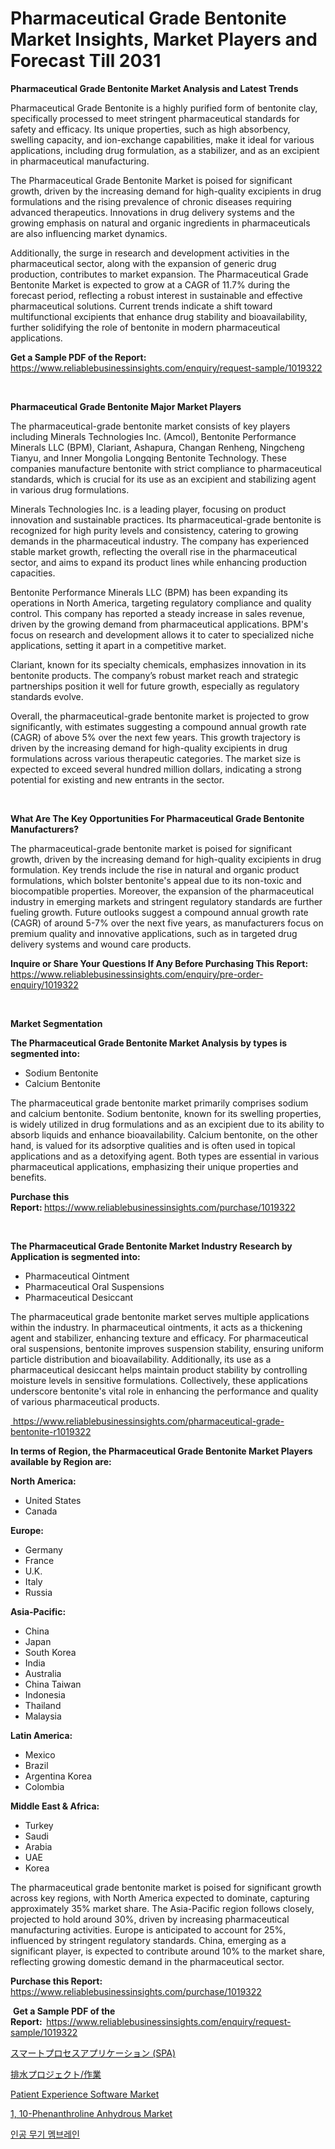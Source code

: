 <p><h1>Pharmaceutical Grade Bentonite Market Insights, Market Players and Forecast Till 2031</h1></p><p><strong>Pharmaceutical Grade Bentonite Market Analysis and Latest Trends</strong></p>
<p><p>Pharmaceutical Grade Bentonite is a highly purified form of bentonite clay, specifically processed to meet stringent pharmaceutical standards for safety and efficacy. Its unique properties, such as high absorbency, swelling capacity, and ion-exchange capabilities, make it ideal for various applications, including drug formulation, as a stabilizer, and as an excipient in pharmaceutical manufacturing.</p><p>The Pharmaceutical Grade Bentonite Market is poised for significant growth, driven by the increasing demand for high-quality excipients in drug formulations and the rising prevalence of chronic diseases requiring advanced therapeutics. Innovations in drug delivery systems and the growing emphasis on natural and organic ingredients in pharmaceuticals are also influencing market dynamics.</p><p>Additionally, the surge in research and development activities in the pharmaceutical sector, along with the expansion of generic drug production, contributes to market expansion. The Pharmaceutical Grade Bentonite Market is expected to grow at a CAGR of 11.7% during the forecast period, reflecting a robust interest in sustainable and effective pharmaceutical solutions. Current trends indicate a shift toward multifunctional excipients that enhance drug stability and bioavailability, further solidifying the role of bentonite in modern pharmaceutical applications.</p></p>
<p><strong>Get a Sample PDF of the Report:&nbsp;</strong> <a href="https://www.reliablebusinessinsights.com/enquiry/request-sample/1019322">https://www.reliablebusinessinsights.com/enquiry/request-sample/1019322</a></p>
<p>&nbsp;</p>
<p><strong>Pharmaceutical Grade Bentonite Major Market Players</strong></p>
<p><p>The pharmaceutical-grade bentonite market consists of key players including Minerals Technologies Inc. (Amcol), Bentonite Performance Minerals LLC (BPM), Clariant, Ashapura, Changan Renheng, Ningcheng Tianyu, and Inner Mongolia Longqing Bentonite Technology. These companies manufacture bentonite with strict compliance to pharmaceutical standards, which is crucial for its use as an excipient and stabilizing agent in various drug formulations.</p><p>Minerals Technologies Inc. is a leading player, focusing on product innovation and sustainable practices. Its pharmaceutical-grade bentonite is recognized for high purity levels and consistency, catering to growing demands in the pharmaceutical industry. The company has experienced stable market growth, reflecting the overall rise in the pharmaceutical sector, and aims to expand its product lines while enhancing production capacities.</p><p>Bentonite Performance Minerals LLC (BPM) has been expanding its operations in North America, targeting regulatory compliance and quality control. This company has reported a steady increase in sales revenue, driven by the growing demand from pharmaceutical applications. BPM's focus on research and development allows it to cater to specialized niche applications, setting it apart in a competitive market.</p><p>Clariant, known for its specialty chemicals, emphasizes innovation in its bentonite products. The company’s robust market reach and strategic partnerships position it well for future growth, especially as regulatory standards evolve.</p><p>Overall, the pharmaceutical-grade bentonite market is projected to grow significantly, with estimates suggesting a compound annual growth rate (CAGR) of above 5% over the next few years. This growth trajectory is driven by the increasing demand for high-quality excipients in drug formulations across various therapeutic categories. The market size is expected to exceed several hundred million dollars, indicating a strong potential for existing and new entrants in the sector.</p></p>
<p>&nbsp;</p>
<p><strong>What Are The Key Opportunities For Pharmaceutical Grade Bentonite Manufacturers?</strong></p>
<p><p>The pharmaceutical-grade bentonite market is poised for significant growth, driven by the increasing demand for high-quality excipients in drug formulation. Key trends include the rise in natural and organic product formulations, which bolster bentonite's appeal due to its non-toxic and biocompatible properties. Moreover, the expansion of the pharmaceutical industry in emerging markets and stringent regulatory standards are further fueling growth. Future outlooks suggest a compound annual growth rate (CAGR) of around 5-7% over the next five years, as manufacturers focus on premium quality and innovative applications, such as in targeted drug delivery systems and wound care products.</p></p>
<p><strong>Inquire or Share Your Questions If Any Before Purchasing This Report:</strong> <a href="https://www.reliablebusinessinsights.com/enquiry/pre-order-enquiry/1019322">https://www.reliablebusinessinsights.com/enquiry/pre-order-enquiry/1019322</a></p>
<p>&nbsp;</p>
<p><strong>Market Segmentation</strong></p>
<p><strong>The Pharmaceutical Grade Bentonite Market Analysis by types is segmented into:</strong></p>
<p><ul><li>Sodium Bentonite</li><li>Calcium Bentonite</li></ul></p>
<p><p>The pharmaceutical grade bentonite market primarily comprises sodium and calcium bentonite. Sodium bentonite, known for its swelling properties, is widely utilized in drug formulations and as an excipient due to its ability to absorb liquids and enhance bioavailability. Calcium bentonite, on the other hand, is valued for its adsorptive qualities and is often used in topical applications and as a detoxifying agent. Both types are essential in various pharmaceutical applications, emphasizing their unique properties and benefits.</p></p>
<p><strong>Purchase this Report:&nbsp;</strong><a href="https://www.reliablebusinessinsights.com/purchase/1019322">https://www.reliablebusinessinsights.com/purchase/1019322</a></p>
<p>&nbsp;</p>
<p><strong>The Pharmaceutical Grade Bentonite Market Industry Research by Application is segmented into:</strong></p>
<p><ul><li>Pharmaceutical Ointment</li><li>Pharmaceutical Oral Suspensions</li><li>Pharmaceutical Desiccant</li></ul></p>
<p><p>The pharmaceutical grade bentonite market serves multiple applications within the industry. In pharmaceutical ointments, it acts as a thickening agent and stabilizer, enhancing texture and efficacy. For pharmaceutical oral suspensions, bentonite improves suspension stability, ensuring uniform particle distribution and bioavailability. Additionally, its use as a pharmaceutical desiccant helps maintain product stability by controlling moisture levels in sensitive formulations. Collectively, these applications underscore bentonite's vital role in enhancing the performance and quality of various pharmaceutical products.</p></p>
<p><a href="https://www.reliablebusinessinsights.com/pharmaceutical-grade-bentonite-r1019322">&nbsp;https://www.reliablebusinessinsights.com/pharmaceutical-grade-bentonite-r1019322</a></p>
<p><strong>In terms of Region, the Pharmaceutical Grade Bentonite Market Players available by Region are:</strong></p>
<p>
    <p> <strong> North America: </strong>
        <ul>
            <li>United States</li>
            <li>Canada</li>
        </ul>
        </p> 
    <p> <strong> Europe: </strong>
        <ul>
            <li>Germany</li>
            <li>France</li>
            <li>U.K.</li>
            <li>Italy</li>
            <li>Russia</li>
        </ul>
        </p> 
    <p> <strong> Asia-Pacific: </strong>
        <ul>
            <li>China</li>
            <li>Japan</li>
            <li>South Korea</li>
            <li>India</li>
            <li>Australia</li>
            <li>China Taiwan</li>
            <li>Indonesia</li>
            <li>Thailand</li>
            <li>Malaysia</li>
        </ul>
        </p> 
    <p> <strong> Latin America: </strong>
        <ul>
            <li>Mexico</li>
            <li>Brazil</li>
            <li>Argentina Korea</li>
            <li>Colombia</li>
        </ul>
        </p> 
    <p> <strong> Middle East & Africa: </strong>
        <ul>
            <li>Turkey</li>
            <li>Saudi</li>
            <li>Arabia</li>
            <li>UAE</li>
            <li>Korea</li>
        </ul>
    </p>
    </p>
<p><p>The pharmaceutical grade bentonite market is poised for significant growth across key regions, with North America expected to dominate, capturing approximately 35% market share. The Asia-Pacific region follows closely, projected to hold around 30%, driven by increasing pharmaceutical manufacturing activities. Europe is anticipated to account for 25%, influenced by stringent regulatory standards. China, emerging as a significant player, is expected to contribute around 10% to the market share, reflecting growing domestic demand in the pharmaceutical sector.</p></p>
<p><strong>Purchase this Report: </strong><a href="https://www.reliablebusinessinsights.com/purchase/1019322">https://www.reliablebusinessinsights.com/purchase/1019322</a></p>
<p>&nbsp;<strong>Get a Sample PDF of the Report:&nbsp;&nbsp;</strong><a href="https://www.reliablebusinessinsights.com/enquiry/request-sample/1019322">https://www.reliablebusinessinsights.com/enquiry/request-sample/1019322</a></p>
<p><strong></strong></p>
<p><p><a href="https://medium.com/@manuelmann1976/smart-process-application-spa-market-%E3%81%AE%E3%82%B0%E3%83%AD%E3%83%BC%E3%83%90%E3%83%AB%E5%B8%82%E5%A0%B4%E6%A6%82%E8%A6%81%E3%81%AF-%E4%B8%96%E7%95%8C%E3%81%8A%E3%82%88%E3%81%B3%E4%B8%BB%E8%A6%81%E5%B8%82%E5%A0%B4%E3%81%AB%E3%81%8A%E3%81%91%E3%82%8B%E6%A5%AD%E7%95%8C%E3%81%AB%E5%BD%B1%E9%9F%BF%E3%82%92%E4%B8%8E%E3%81%88%E3%82%8B%E4%B8%BB%E8%A6%81%E3%81%AA%E3%83%88%E3%83%AC%E3%83%B3%E3%83%89%E3%81%AB%E3%81%A4%E3%81%84%E3%81%A6-%E7%8B%AC%E8%87%AA%E3%81%AE%E8%A6%96%E7%82%B9%E3%82%92%E6%8F%90%E4%BE%9B%E3%81%97%E3%81%BE%E3%81%99-981091f49224">スマートプロセスアプリケーション (SPA)</a></p><p><a href="https://medium.com/@manuelmann1976/%E6%8E%92%E6%B0%B4%E3%83%97%E3%83%AD%E3%82%B8%E3%82%A7%E3%82%AF%E3%83%88-%E5%B7%A5%E4%BA%8B%E5%B8%82%E5%A0%B4-%E6%A5%AD%E7%95%8C%E3%81%AE%E7%8A%B6%E6%B3%81-%E6%88%90%E9%95%B7%E3%81%AE%E8%BB%8C%E8%B7%A1-%E3%81%8A%E3%82%88%E3%81%B3%E3%82%B0%E3%83%AD%E3%83%BC%E3%83%90%E3%83%AB%E5%B8%82%E5%A0%B4-f770410ab14b">排水プロジェクト/作業</a></p><p><a href="https://www.linkedin.com/pulse/how-regions-adapting-patient-experience-software-market-vfyuf?trackingId=0WF6ukCQT%2FWbY7BD3Ihx0w%3D%3D">Patient Experience Software Market</a></p><p><a href="https://medium.com/@ronaldpatel2762/the-1-10-phenanthroline-anhydrous-market-is-anticipated-to-experience-significant-growth-with-a-909897a71889">1, 10-Phenanthroline Anhydrous Market</a></p><p><a href="https://medium.com/@karlbucktrridge6874/%EC%84%B8%EA%B3%84-artificial-inorganic-membranes-market-%EC%9D%80-2024%EC%97%90%EC%84%9C-2031%EB%A1%9C-%EC%97%B0%ED%8F%89%EA%B7%A0-%EC%A6%9D%EA%B0%80%EC%9C%A8%EC%9D%84-%EB%B3%B4%EC%9D%BC-%EA%B2%83%EC%9C%BC%EB%A1%9C-%EC%98%88%EC%83%81%EB%90%A9%EB%8B%88%EB%8B%A4-f02221bc6374">인공 무기 멤브레인</a></p></p>